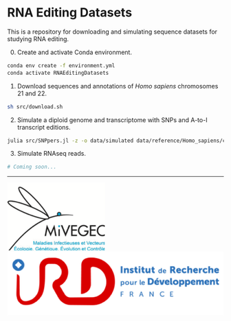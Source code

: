 # RNA Editing Datasets

This is a repository for downloading and simulating sequence datasets for studying RNA editing.

0. Create and activate Conda environment.

```sh
conda env create -f environment.yml
conda activate RNAEditingDatasets
```

1. Download sequences and annotations of *Homo sapiens* chromosomes 21 and 22.

```sh
sh src/download.sh
```

2. Simulate a diploid genome and transcriptome with SNPs and A-to-I transcript editions.

```sh
julia src/SNPpers.jl -z -o data/simulated data/reference/Homo_sapiens/chr21.fasta.gz
```

3. Simulate RNAseq reads.

```sh
# Coming soon...
```

---

![MiVEGEC](assets/MIVEGEC.png)
![IRD](assets/IRD.png)
